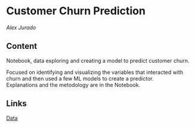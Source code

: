 # Customer Churn Prediction

*Alex Jurado*


## Content

Notebook, data exploring and creating a model to predict customer churn. 


Focused on identifying and visualizing the variables that interacted with churn and then used a few ML models to create a predictor.  
Explanations and the metodology are in the Notebook.


## Links

[Data](https://www.kaggle.com/blastchar/telco-customer-churn)

